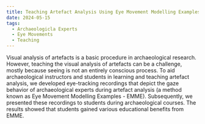 ```yaml
---
title: Teaching Artefact Analysis Using Eye Movement Modelling Examples
date: 2024-05-15
tags:
  - Archaeologicla Experts
  - Eye Movements
  - Teaching 
---
```

Visual analysis of artefacts is a basic procedure in archaeological research. However, teaching the visual analysis of artefacts can be a challenge, mostly because seeing is not an entirely conscious process. To aid archaeological instructors and students in learning and teaching artefact analysis, we developed eye-tracking recordings that depict the gaze behavior of archaeological experts during artefact analysis (a method known as Eye Movement Modelling Examples - EMME). Subsequently, we presented these recordings to students during archaeological courses. The results showed that students gained various educational benefits from EMME.

<!--/publication/EMME-->
